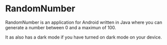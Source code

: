# RandomNumber

RandomNumber is an application for Android written in Java where you can generate a number between 0 and a maximun of 100.

It as also has a dark mode if you have turned on dark mode on your device.
